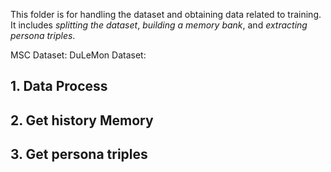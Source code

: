 This folder is for handling the dataset and obtaining data related to training. It includes *splitting the dataset*, *building a memory bank*, and *extracting persona triples*.

MSC Dataset: 
DuLeMon Dataset:

## 1. Data Process

## 2. Get history Memory

## 3. Get persona triples

